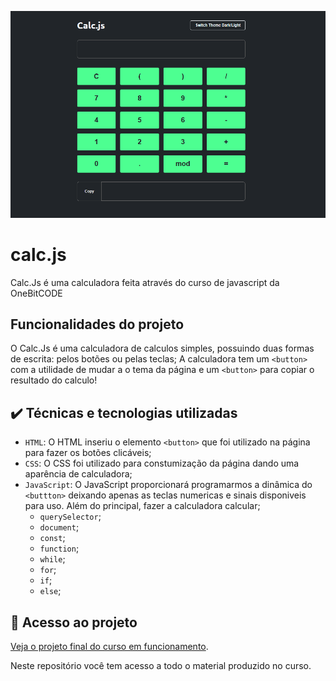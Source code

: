 ![calculadoraWeb feita com JavaScript](./github/image.png)

# calc.js

Calc.Js é uma calculadora feita através do curso de javascript da OneBitCODE


## Funcionalidades do projeto

O Calc.Js é uma calculadora de calculos simples, possuindo duas formas de escrita: pelos botões ou pelas teclas;
A calculadora tem um `<button>` com a utilidade de mudar a o tema da página e um `<button>` para copiar o resultado do calculo!

## ✔️ Técnicas e tecnologias utilizadas

- `HTML`: O HTML inseriu o elemento `<button>` que foi utilizado na página para fazer os botões clicáveis;
- `CSS`: O CSS foi utilizado para constumização da página dando uma aparência de calculadora;
- `JavaScript`: O JavaScript proporcionará programarmos a dinâmica do `<buttton>` deixando apenas as teclas numericas e sinais disponiveis para uso. Além do principal, fazer a calculadora calcular;
  - `querySelector`;
  - `document`;
  - `const`;
  - `function`;
  - `while`;
  - `for`;
  - `if`;
  - `else`;

## 📁 Acesso ao projeto

[Veja o projeto final do curso em funcionamento](https://projeto-pratico-calc-js.vercel.app).

Neste repositório você tem acesso a todo o material produzido no curso.

